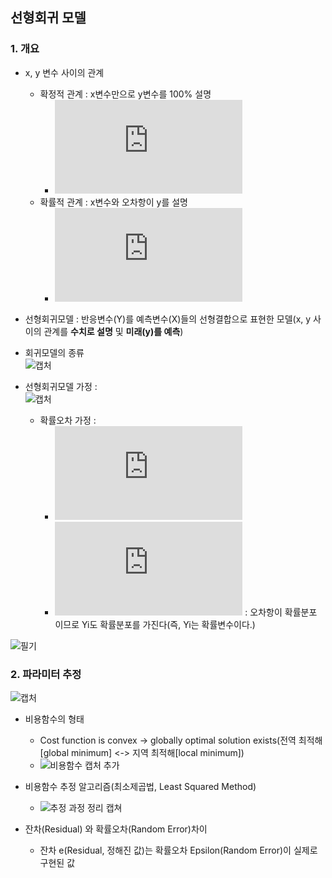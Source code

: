 ## 선형회귀 모델

### 1. 개요
- x, y 변수 사이의 관계
    - 확정적 관계 : x변수만으로 y변수를 100% 설명
        - ![수식](https://latex.codecogs.com/gif.latex?Y%20%3D%20f%28x%29)
    - 확률적 관계 : x변수와 오차항이 y를 설명
        - ![수식](https://latex.codecogs.com/gif.latex?Y%20%3D%20f%28x%29%20&plus;%20%5Cvarepsilon)

- 선형회귀모델 : 반응변수(Y)를 예측변수(X)들의 선형결합으로 표현한 모델(x, y 사이의 관계를 **수치로 설명** 및 **미래(y)를 예측**)
- 회귀모델의 종류   
![캡처](https://user-images.githubusercontent.com/43491168/109406634-089a2900-79be-11eb-992e-686440967551.PNG)

- 선형회귀모델 가정 :    
![캡처](https://user-images.githubusercontent.com/43491168/109406817-6aa75e00-79bf-11eb-8e82-7f8109e3e49d.PNG)
    - 확률오차 가정 : 
        - ![수식](https://latex.codecogs.com/gif.latex?%5Cvarepsilon_%7Bi%7D%20%5Csim%20N%28o%2C%20%5Csigma%20%5E%7B2%7D%29%2C%20i%20%3D%201%2C2%2C...%2Cn) 
        - ![수식](https://latex.codecogs.com/gif.latex?Y_%7Bi%7D%20%3D%20%5Cbeta%20_%7B0%7D%20&plus;%20%5Cbeta%20_%7B1%7Dx_%7Bi%7D%20&plus;%20%5Cvarepsilon) : 오차항이 확률분포 이므로 Yi도 확률분포를 가진다(즉, Yi는 확률변수이다.)
<!--이하 필기 대체-->
![필기](https://user-images.githubusercontent.com/43491168/109407365-8dd40c80-79c3-11eb-8037-538d75883c88.png)

### 2. 파라미터 추정
![캡처](https://user-images.githubusercontent.com/43491168/109409119-3d64ab00-79d3-11eb-83b8-f35fec2292ae.PNG)

- 비용함수의 형태
    - Cost function is convex -> globally optimal solution exists(전역 최적해[global minimum] <-> 지역 최적해[local minimum])
    - ![비용함수 캡처 추가](https://user-images.githubusercontent.com/43491168/109411175-858bc980-79e3-11eb-9d7d-d2bed305f0c5.PNG)

- 비용함수 추정 알고리즘(최소제곱법, Least Squared Method)
    - ![추정 과정 정리 캡쳐](https://user-images.githubusercontent.com/43491168/109411182-90465e80-79e3-11eb-8b89-a258f273cde8.PNG)

- 잔차(Residual) 와 확률오차(Random Error)차이
    - 잔차 e(Residual, 정해진 값)는 확률오차 Epsilon(Random Error)이 실제로 구현된 값
